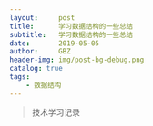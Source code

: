 ```yaml
---
layout:     post
title:      学习数据结构的一些总结
subtitle:   学习数据结构的一些总结
date:       2019-05-05
author:     GBZ
header-img: img/post-bg-debug.png
catalog: true
tags:
    - 数据结构
---
```



>技术学习记录




	


